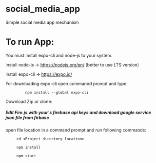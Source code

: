 # social_media_app
Simple social media app mechanism
<h1>To run App:</h1>

You must install expo-cli and node-js to your system.

install node-js -> https://nodejs.org/en/    (better to use LTS version)

install expo-cli -> https://expo.io/

For downloading expo-cli open commannd prompt and type:

             npm install --global expo-cli




 Download Zip or clone:
<h5>Edit Fire.js with your's firebase api keys and download google service json file from firbase</h5>
   open file location in a command prompt and run following commands:
         
         cd <Project directory location>

         npm install

         npm start
